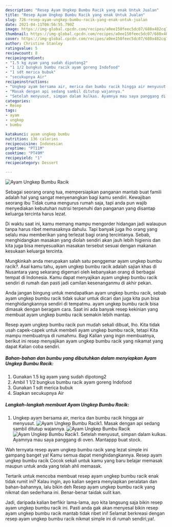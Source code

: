 ```yaml
---
description: "Resep Ayam Ungkep Bumbu Racik yang enak Untuk Jualan"
title: "Resep Ayam Ungkep Bumbu Racik yang enak Untuk Jualan"
slug: 726-resep-ayam-ungkep-bumbu-racik-yang-enak-untuk-jualan
date: 2021-04-11T06:56:55.790Z
image: https://img-global.cpcdn.com/recipes/a0ee150feec5dc07/680x482cq70/ayam-ungkep-bumbu-racik-foto-resep-utama.jpg
thumbnail: https://img-global.cpcdn.com/recipes/a0ee150feec5dc07/680x482cq70/ayam-ungkep-bumbu-racik-foto-resep-utama.jpg
cover: https://img-global.cpcdn.com/recipes/a0ee150feec5dc07/680x482cq70/ayam-ungkep-bumbu-racik-foto-resep-utama.jpg
author: Christine Stanley
ratingvalue: 5
reviewcount: 8
recipeingredient:
- "1.5 kg ayam yang sudah dipotong2"
- "1 1/2 bungkus bumbu racik ayam goreng Indofood"
- "1 sdt merica bubuk"
- "secukupnya Air"
recipeinstructions:
- "Ungkep ayam bersama air, merica dan bumbu racik hingga air menyusut."
- "Masak dengan api sedang sambil ditutup wajannya."
- "Setelah menyusut, simpan dalam kulkas. Ayamnya mau saya panggang di oven. Mantappp buat stock."
categories:
- Resep
tags:
- ayam
- ungkep
- bumbu

katakunci: ayam ungkep bumbu 
nutrition: 136 calories
recipecuisine: Indonesian
preptime: "PT11M"
cooktime: "PT49M"
recipeyield: "1"
recipecategory: Dessert

---
```



![Ayam Ungkep Bumbu Racik](https://img-global.cpcdn.com/recipes/a0ee150feec5dc07/680x482cq70/ayam-ungkep-bumbu-racik-foto-resep-utama.jpg)

Sebagai seorang orang tua, mempersiapkan panganan mantab buat famili adalah hal yang sangat menyenangkan bagi kamu sendiri. Kewajiban seorang ibu Tidak cuma mengurus rumah saja, tapi anda pun wajib menyediakan kebutuhan nutrisi terpenuhi dan panganan yang disantap keluarga tercinta harus lezat.

Di waktu  saat ini, kamu memang mampu mengorder hidangan jadi walaupun tanpa harus ribet memasaknya dahulu. Tapi banyak juga lho orang yang selalu mau memberikan yang terlezat bagi orang tercintanya. Sebab, menghidangkan masakan yang diolah sendiri akan jauh lebih higienis dan kita juga bisa menyesuaikan masakan tersebut sesuai dengan makanan kesukaan keluarga tercinta. 



Mungkinkah anda merupakan salah satu penggemar ayam ungkep bumbu racik?. Asal kamu tahu, ayam ungkep bumbu racik adalah sajian khas di Nusantara yang sekarang digemari oleh kebanyakan orang di berbagai tempat di Indonesia. Kamu dapat menyajikan ayam ungkep bumbu racik sendiri di rumah dan pasti jadi camilan kesenanganmu di akhir pekan.

Anda jangan bingung untuk mendapatkan ayam ungkep bumbu racik, sebab ayam ungkep bumbu racik tidak sukar untuk dicari dan juga kita pun bisa menghidangkannya sendiri di tempatmu. ayam ungkep bumbu racik bisa dimasak dengan beragam cara. Saat ini ada banyak resep kekinian yang membuat ayam ungkep bumbu racik semakin lebih mantap.

Resep ayam ungkep bumbu racik pun mudah sekali dibuat, lho. Kita tidak usah capek-capek untuk membeli ayam ungkep bumbu racik, tetapi Kita mampu membuatnya di rumahmu. Bagi Kalian yang ingin membuatnya, berikut ini resep menyajikan ayam ungkep bumbu racik yang nikamat yang dapat Kalian coba sendiri.

<!--inarticleads1-->

##### Bahan-bahan dan bumbu yang dibutuhkan dalam menyiapkan Ayam Ungkep Bumbu Racik:

1. Gunakan 1.5 kg ayam yang sudah dipotong2
1. Ambil 1 1/2 bungkus bumbu racik ayam goreng Indofood
1. Gunakan 1 sdt merica bubuk
1. Siapkan secukupnya Air




<!--inarticleads2-->

##### Langkah-langkah membuat Ayam Ungkep Bumbu Racik:

1. Ungkep ayam bersama air, merica dan bumbu racik hingga air menyusut.
<img src="https://img-global.cpcdn.com/steps/d1c7731e452f28c6/160x128cq70/ayam-ungkep-bumbu-racik-langkah-memasak-1-foto.jpg" alt="Ayam Ungkep Bumbu Racik">1. Masak dengan api sedang sambil ditutup wajannya.
<img src="https://img-global.cpcdn.com/steps/30998e0c501af81c/160x128cq70/ayam-ungkep-bumbu-racik-langkah-memasak-2-foto.jpg" alt="Ayam Ungkep Bumbu Racik"><img src="https://img-global.cpcdn.com/steps/701751adc01e73ec/160x128cq70/ayam-ungkep-bumbu-racik-langkah-memasak-2-foto.jpg" alt="Ayam Ungkep Bumbu Racik">1. Setelah menyusut, simpan dalam kulkas. Ayamnya mau saya panggang di oven. Mantappp buat stock.




Wah ternyata resep ayam ungkep bumbu racik yang lezat simple ini gampang banget ya! Kamu semua dapat menghidangkannya. Resep ayam ungkep bumbu racik Cocok sekali untuk kamu yang baru belajar memasak maupun untuk anda yang telah ahli memasak.

Tertarik untuk mencoba membuat resep ayam ungkep bumbu racik enak tidak rumit ini? Kalau ingin, ayo kalian segera menyiapkan peralatan dan bahan-bahannya, lalu bikin deh Resep ayam ungkep bumbu racik yang nikmat dan sederhana ini. Benar-benar taidak sulit kan. 

Jadi, daripada kalian berfikir lama-lama, ayo kita langsung saja bikin resep ayam ungkep bumbu racik ini. Pasti anda gak akan menyesal bikin resep ayam ungkep bumbu racik mantab tidak ribet ini! Selamat berkreasi dengan resep ayam ungkep bumbu racik nikmat simple ini di rumah sendiri,ya!.


